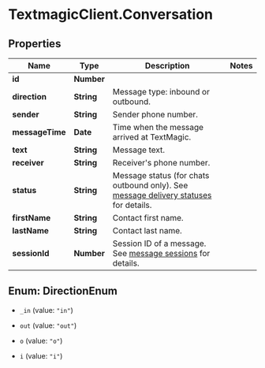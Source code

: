 # TextmagicClient.Conversation

## Properties
Name | Type | Description | Notes
------------ | ------------- | ------------- | -------------
**id** | **Number** |  | 
**direction** | **String** | Message type: inbound or outbound.  | 
**sender** | **String** | Sender phone number. | 
**messageTime** | **Date** | Time when  the message arrived at TextMagic. | 
**text** | **String** | Message text. | 
**receiver** | **String** | Receiver's phone number. | 
**status** | **String** | Message status (for chats outbound only). See [message delivery statuses](https://docs.textmagic.com/#section/Delivery-status-codes) for details. | 
**firstName** | **String** | Contact first name. | 
**lastName** | **String** | Contact last name. | 
**sessionId** | **Number** | Session ID of a message. See [message sessions](https://docs.textmagic.com/#tag/Outbound-Message-Sessions) for details. | 


<a name="DirectionEnum"></a>
## Enum: DirectionEnum


* `_in` (value: `"in"`)

* `out` (value: `"out"`)

* `o` (value: `"o"`)

* `i` (value: `"i"`)




